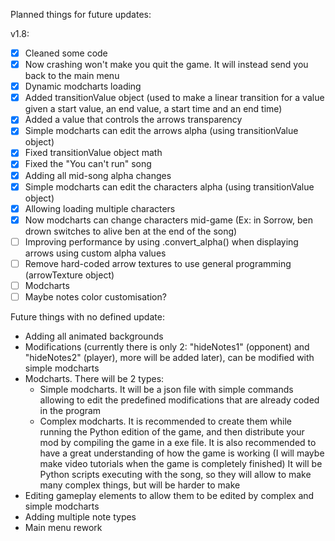Planned things for future updates:
  
v1.8:
- [X] Cleaned some code  
- [X] Now crashing won't make you quit the game. It will instead send you back to the main menu  
- [X] Dynamic modcharts loading  
- [X] Added transitionValue object (used to make a linear transition for a value given a start value, an end value, a start time and an end time)  
- [X] Added a value that controls the arrows transparency  
- [X] Simple modcharts can edit the arrows alpha (using transitionValue object)  
- [X] Fixed transitionValue object math  
- [X] Fixed the "You can't run" song  
- [X] Adding all mid-song alpha changes  
- [X] Simple modcharts can edit the characters alpha (using transitionValue object)  
- [X] Allowing loading multiple characters  
- [X] Now modcharts can change characters mid-game (Ex: in Sorrow, ben drown switches to alive ben at the end of the song)  
- [ ] Improving performance by using .convert_alpha() when displaying arrows using custom alpha values  
- [ ] Remove hard-coded arrow textures to use general programming (arrowTexture object)
- [ ] Modcharts  
- [ ] Maybe notes color customisation?  

Future things with no defined update:
  - Adding all animated backgrounds
  - Modifications (currently there is only 2: "hideNotes1" (opponent) and "hideNotes2" (player), more will be added later), can be modified with simple modcharts
  - Modcharts. There will be 2 types:
    - Simple modcharts. It will be a json file with simple commands allowing to edit the predefined modifications that are already coded in the program
    - Complex modcharts. It is recommended to create them while running the Python edition of the game, and then distribute your mod by compiling the game in a exe file.
      It is also recommended to have a great understanding of how the game is working (I will maybe make video tutorials when the game is completely finished)
      It will be Python scripts executing with the song, so they will allow to make many complex things, but will be harder to make
  - Editing gameplay elements to allow them to be edited by complex and simple modcharts
  - Adding multiple note types
  - Main menu rework
